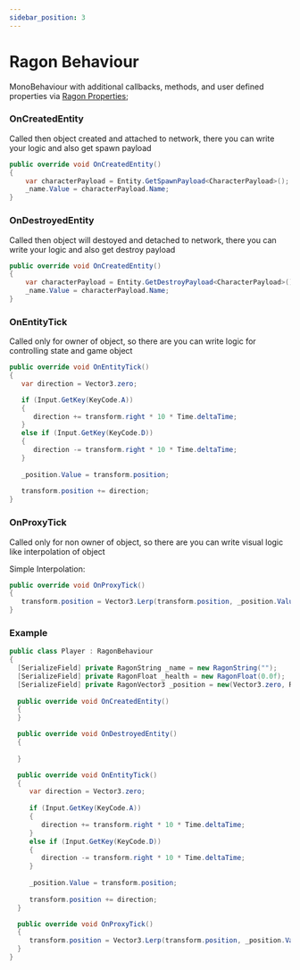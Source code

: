 ```yaml
---
sidebar_position: 3
---
```


# Ragon Behaviour

MonoBehaviour with additional callbacks, methods, and user defined properties via [Ragon Properties](/docs/unity/ragon-property.md);

### OnCreatedEntity

Called then object created and attached to network, there you can write your logic and also get spawn payload
```cs
public override void OnCreatedEntity()
{
    var characterPayload = Entity.GetSpawnPayload<CharacterPayload>(); 
    _name.Value = characterPayload.Name;    
}
```

### OnDestroyedEntity

Called then object will destoyed and detached to network, there you can write your logic and also get destroy payload
```cs
public override void OnCreatedEntity()
{
    var characterPayload = Entity.GetDestroyPayload<CharacterPayload>(); 
    _name.Value = characterPayload.Name;    
}
```

### OnEntityTick

Called only for owner of object, so there are you can write logic for controlling state and game object
```cs
public override void OnEntityTick()
{
   var direction = Vector3.zero;

   if (Input.GetKey(KeyCode.A))
   {
      direction += transform.right * 10 * Time.deltaTime;
   }
   else if (Input.GetKey(KeyCode.D))
   {
      direction -= transform.right * 10 * Time.deltaTime;
   }
  
   _position.Value = transform.position;
     
   transform.position += direction;
}
```

### OnProxyTick

Called only for non owner of object, so there are you can write visual logic like interpolation of object

Simple Interpolation:
```cs
public override void OnProxyTick()
{
   transform.position = Vector3.Lerp(transform.position, _position.Value, Time.deltaTime * 5);
}
```

### Example
```cs showLineNumbers
public class Player : RagonBehaviour
{
  [SerializeField] private RagonString _name = new RagonString("");
  [SerializeField] private RagonFloat _health = new RagonFloat(0.0f);
  [SerializeField] private RagonVector3 _position = new(Vector3.zero, RagonAxis.XZ);
  
  public override void OnCreatedEntity()
  {
  }

  public override void OnDestroyedEntity()
  {
    
  }

  public override void OnEntityTick()
  {
     var direction = Vector3.zero;
  
     if (Input.GetKey(KeyCode.A))
     {
        direction += transform.right * 10 * Time.deltaTime;
     }
     else if (Input.GetKey(KeyCode.D))
     {
        direction -= transform.right * 10 * Time.deltaTime;
     }
      
     _position.Value = transform.position;
       
     transform.position += direction;
  }

  public override void OnProxyTick()
  {
     transform.position = Vector3.Lerp(transform.position, _position.Value, Time.deltaTime * 5);
  }
}
```